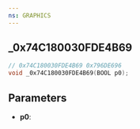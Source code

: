 ```yaml
---
ns: GRAPHICS
---
```

## _0x74C180030FDE4B69

```c
// 0x74C180030FDE4B69 0x796DE696
void _0x74C180030FDE4B69(BOOL p0);
```


## Parameters
* **p0**: 

